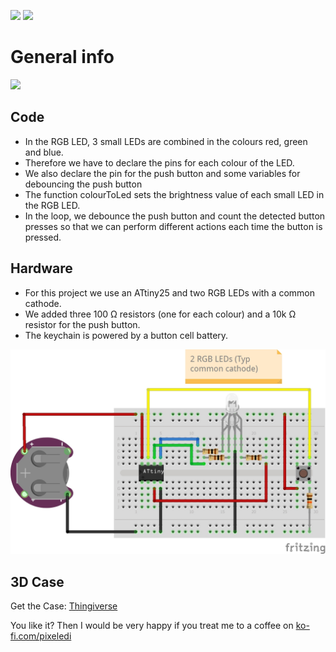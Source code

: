 <img src="https://img.shields.io/badge/-ATtiny%20Project-blue.svg?&amp;style=flat-square&amp" style="max-width: 100%;"> <img src="https://img.shields.io/badge/-Arduino%20IDE-%2300979D.svg?&amp;style=flat-square&amp;logo=arduino&amp;logoColor=white" style="max-width: 100%;">


# General info
[![](https://yt-embed.live/embed?v=qwDi0INFS3Y)](http://www.youtube.com/watch?v=qwDi0INFS3Y "Angry Cat Keychain")

## Code
- In the RGB LED, 3 small LEDs are combined in the colours red, green and blue. 
- Therefore we have to declare the pins for each colour of the LED.
- We also declare the pin for the push button and some variables for debouncing the push button
- The function colourToLed sets the brightness value of each small LED in the RGB LED.
- In the loop, we debounce the push button and count the detected button presses so that we can perform different actions each time the button is pressed. 

## Hardware
- For this project we use an ATtiny25 and two RGB LEDs with a common cathode.
- We added three 100 Ω resistors (one for each colour) and a 10k Ω resistor for the push button.
- The keychain is powered by a button cell battery.

![Verdrahtung](https://github.com/pixelEDI/attiny_cat_keychain/blob/main/RGBATtiny_wiring.jpg)


## 3D Case
Get the Case:   [Thingiverse](https://www.thingiverse.com/thing:5433790)

You like it? Then I would be very happy if you treat me to a coffee on [ko-fi.com/pixeledi](https://www.ko-fi.com/pixeledi)
